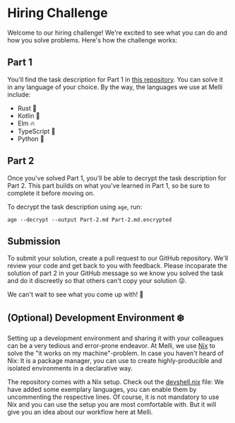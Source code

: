 # Hiring Challenge

Welcome to our hiring challenge! We're excited to see what you can do and how you solve problems. Here's how the challenge works:

## Part 1

You'll find the task description for Part 1 in [this repository](./Part-1.md). You can solve it in any language of your choice. By the way, the languages we use at Melli include:

* Rust 🦀
* Kotlin 🤖
* Elm 🔥
* TypeScript 🦾
* Python 🐍

## Part 2

Once you've solved Part 1, you'll be able to decrypt the task description for Part 2. This part builds on what you've learned in Part 1, so be sure to complete it before moving on.

To decrypt the task description using `age`, run:

```
age --decrypt --output Part-2.md Part-2.md.encrypted
```

## Submission

To submit your solution, create a pull request to our GitHub repository. We'll review your code and get back to you with feedback. Please incoparate the solution of part 2 in your GitHub message so we know you solved the task and do it discreetly so that others can't copy your solution 😜.

We can't wait to see what you come up with! 🤗

## (Optional) Development Environment ❄️

Setting up a development environment and sharing it with your colleagues can be a very tedious and error-prone endeavor. At Melli, we use [Nix](https://nixos.org/) to solve the "it works on my machine"-problem. In case you haven't heard of Nix: It is a package manager, you can use to create highly-producible and isolated environments in a declarative way.

The repository comes with a Nix setup. Check out the [devshell.nix](devshell.nix) file: We have added some exemplary languages, you can enable them by uncommenting the respective lines. Of course, it is not mandatory to use Nix and you can use the setup you are most comfortable with. But it will give you an idea about our workflow here at Melli.
